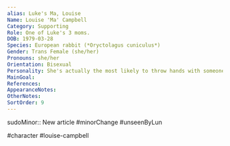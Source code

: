 ```yaml
---
alias: Luke's Ma, Louise
Name: Louise 'Ma' Campbell
Category: Supporting
Role: One of Luke's 3 moms.
DOB: 1979-03-28
Species: European rabbit (*Oryctolagus cuniculus*)
Gender: Trans Female (she/her)
Pronouns: she/her
Orientation: Bisexual
Personality: She's actually the most likely to throw hands with someone. (Wait, is that a bad look if she's trans?)
MainGoal:
References:
AppearanceNotes:
OtherNotes:
SortOrder: 9
---
```


sudoMinor:: New article
#minorChange #unseenByLun 

#character #louise-campbell